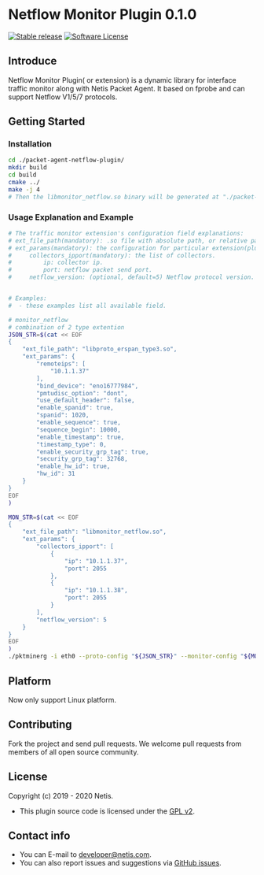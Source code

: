 
# Netflow Monitor Plugin 0.1.0

[![Stable release](https://img.shields.io/badge/version-0.1.0-green.svg)](./README.md)
[![Software License](https://img.shields.io/badge/License-GPL%20v2-blue.svg)](./COPYING)


## Introduce
Netflow Monitor Plugin( or extension) is a dynamic library for interface traffic monitor along with Netis Packet Agent. It based on fprobe and can support Netflow V1/5/7 protocols.

## Getting Started
### Installation
```bash
cd ./packet-agent-netflow-plugin/
mkdir build
cd build
cmake ../
make -j 4
# Then the libmonitor_netflow.so binary will be generated at "./packet-agent-netflow-plugin/".
```


### Usage Explanation and Example
```bash
# The traffic monitor extension's configuration field explanations:
# ext_file_path(mandatory): .so file with absolute path, or relative path from pwd. This field is mandatory.
# ext_params(mandatory): the configuration for particular extension(plugin or dynamic library). Any field in ext_params can be absent for default config(false / 0).
#     collectors_ipport(mandatory): the list of collectors. 
#         ip: collector ip.
#         port: netflow packet send port.
#     netflow_version: (optional, default=5) Netflow protocol version. Now only support v1/5/7.


# Examples: 
#  - these examples list all available field.

# monitor_netflow 
# combination of 2 type extention
JSON_STR=$(cat << EOF
{
    "ext_file_path": "libproto_erspan_type3.so",
    "ext_params": {
        "remoteips": [
            "10.1.1.37"
        ],
        "bind_device": "eno16777984",
        "pmtudisc_option": "dont",
        "use_default_header": false,
        "enable_spanid": true,
        "spanid": 1020,
        "enable_sequence": true,
        "sequence_begin": 10000,
        "enable_timestamp": true,
        "timestamp_type": 0,
        "enable_security_grp_tag": true,
        "security_grp_tag": 32768,
        "enable_hw_id": true,
        "hw_id": 31        
    }
}
EOF
)

MON_STR=$(cat << EOF
{
    "ext_file_path": "libmonitor_netflow.so",
    "ext_params": {
        "collectors_ipport": [
            {
                "ip": "10.1.1.37",
                "port": 2055
            },
            {
                "ip": "10.1.1.38",
                "port": 2055
            }
        ],
        "netflow_version": 5
    }
}
EOF
)
./pktminerg -i eth0 --proto-config "${JSON_STR}" --monitor-config "${MON_STR}"

```
## Platform
Now only support Linux platform.

## Contributing
Fork the project and send pull requests. We welcome pull requests from members of all open source community.

## License
Copyright (c) 2019 - 2020 Netis.<br/>
- This plugin source code is licensed under the [GPL v2](./COPYING).

## Contact info
* You can E-mail to [developer@netis.com](mailto:developer@netis.com).
* You can also report issues and suggestions via [GitHub issues](https://github.com/Netis/packet-agent/issues).

<br/>
